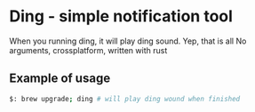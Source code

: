 # Ding - simple notification tool

When you running ding, it will play ding sound. Yep, that is all
No arguments, crossplatform, written with rust

## Example of usage
```bash
$: brew upgrade; ding # will play ding wound when finished
```
